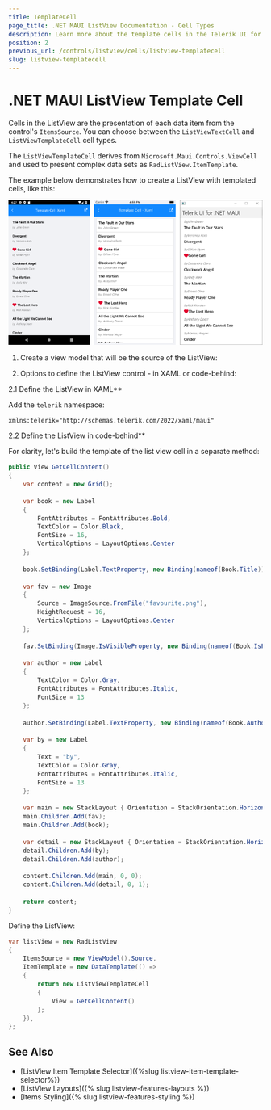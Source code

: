 ```yaml
---
title: TemplateCell
page_title: .NET MAUI ListView Documentation - Cell Types
description: Learn more about the template cells in the Telerik UI for .NET MAUI ListView control. 
position: 2
previous_url: /controls/listview/cells/listview-templatecell
slug: listview-templatecell
---
```


# .NET MAUI ListView Template Cell

Cells in the ListView are the presentation of each data item from the control's `ItemsSource`. You can choose between the `ListViewTextCell` and `ListViewTemplateCell` cell types.

The `ListViewTemplateCell` derives from `Microsoft.Maui.Controls.ViewCell` and used to present complex data sets as `RadListView.ItemTemplate`.

The example below demonstrates how to create a ListView with templated cells, like this:

![.NET MAUI ListView Template Cell](../images/listview-celltypes-templatecell.png)

1. Create a view model that will be the source of the ListView:

<snippet id='listview-celltypes-templatecell-viewmodel' />


2. Options to define the ListView control - in XAML or code-behind:

2.1 Define the ListView in XAML**

<snippet id='listview-celltypes-templatecell-listview-xaml' />

Add the `telerik` namespace:

```XAML
xmlns:telerik="http://schemas.telerik.com/2022/xaml/maui"
```						

2.2 Define the ListView in code-behind**

For clarity, let's build the template of the list view cell in a separate method:

```C#
public View GetCellContent()
{
    var content = new Grid();

    var book = new Label
    {
        FontAttributes = FontAttributes.Bold,
        TextColor = Color.Black,
        FontSize = 16,
        VerticalOptions = LayoutOptions.Center
    };

    book.SetBinding(Label.TextProperty, new Binding(nameof(Book.Title)));

    var fav = new Image
    {
        Source = ImageSource.FromFile("favourite.png"),
        HeightRequest = 16,
        VerticalOptions = LayoutOptions.Center
    };

    fav.SetBinding(Image.IsVisibleProperty, new Binding(nameof(Book.IsFavourite)));

    var author = new Label
    {
        TextColor = Color.Gray,
        FontAttributes = FontAttributes.Italic,
        FontSize = 13
    };

    author.SetBinding(Label.TextProperty, new Binding(nameof(Book.Author)));

    var by = new Label
    {
        Text = "by",
        TextColor = Color.Gray,
        FontAttributes = FontAttributes.Italic,
        FontSize = 13
    };

    var main = new StackLayout { Orientation = StackOrientation.Horizontal, Margin = new Thickness(10, 10, 10, 0) };
    main.Children.Add(fav);
    main.Children.Add(book);

    var detail = new StackLayout { Orientation = StackOrientation.Horizontal, Margin = new Thickness(10, 0, 10, 10) };
    detail.Children.Add(by);
    detail.Children.Add(author);

    content.Children.Add(main, 0, 0);
    content.Children.Add(detail, 0, 1);

    return content;
}
```

Define the ListView:

```C#
var listView = new RadListView
{
    ItemsSource = new ViewModel().Source,
    ItemTemplate = new DataTemplate(() =>
    {
        return new ListViewTemplateCell
        {
            View = GetCellContent()
        };
    }),
};
```


## See Also

- [ListView Item Template Selector]({%slug listview-item-template-selector%})
- [ListView Layouts]({% slug listview-features-layouts %})
- [Items Styling]({% slug listview-features-styling %})
